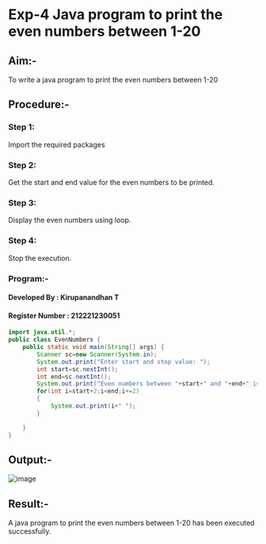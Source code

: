 # Exp-4 Java program to print the even numbers between 1-20
## Aim:-
To write a java program to print the even numbers between 1-20

## Procedure:-
### Step 1:
Import the required packages

### Step 2:
Get the start and end value for the even numbers to be printed.

### Step 3:
Display the even numbers using loop.

### Step 4:
Stop the execution.

### Program:-
#### Developed By : Kirupanandhan T
#### Register Number : 212221230051
```java
import java.util.*;
public class EvenNumbers {
    public static void main(String[] args) {
        Scanner sc=new Scanner(System.in);
        System.out.print("Enter start and stop value: ");
        int start=sc.nextInt();
        int end=sc.nextInt();
        System.out.print("Even numbers between "+start+" and "+end+" is ");
        for(int i=start+2;i<end;i+=2)
        {
            System.out.print(i+" ");
        }

    }
}
```
## Output:-
![image](https://github.com/Kirupanandhan/-Java-program-to-print-the-even-numbers-between-1-20/assets/94386222/0a8499a2-b1a3-476f-a65a-b21462b71103)
## Result:-
A java program to print the even numbers between 1-20 has been executed successfully.
